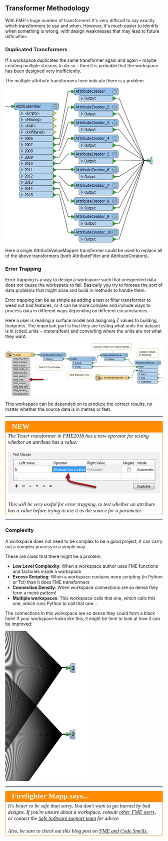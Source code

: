 ## Transformer Methodology ##

With FME's huge number of transformers it's very difficult to say exactly which transformers to use and when. However, it's much easier to identify when something is wrong, with design weaknesses that may lead to future difficulties.


### Duplicated Transformers ###
If a workspace duplicates the same transformer again and again – maybe creating multiple streams to do so – then it is probable that the workspace has been designed very inefficiently.

The multiple attribute transformers here indicate there is a problem.

![](./Images/Img3.35.DuplicatedTransformer.png)

Here a single AttributeValueMapper transformer could be used to replace all of the above transformers (both AttributeFilter and AttributeCreators).


### Error Trapping ###
Error trapping is a way to design a workspace such that unexpected data does not cause the workspace to fail. Basically you try to foresee the sort of data problems that might arise and build in methods to handle them.

Error trapping can be as simple as adding a test or filter transformer to weed out bad features, or it can be more complex and include ways to process data in different ways depending on different circumstances.

Here a user is reading a surface model and assigning Z values to building footprints. The important part is that they are testing what units the dataset is in (cded_units = meters|feet) and converting where the units are not what they want:

![](./Images/Img3.37.ErrorTrappedWorkspace.png)

This workspace can be depended on to produce the correct results, no matter whether the source data is in metres or feet.

---

<!--New Section--> 

<table style="border-spacing: 0px">
<tr>
<td style="vertical-align:middle;background-color:darkorange;border: 2px solid darkorange">
<i class="fa fa-bolt fa-lg fa-pull-left fa-fw" style="color:white;padding-right: 12px;vertical-align:text-top"></i>
<span style="color:white;font-size:x-large;font-weight: bold;font-family:serif">NEW</span>
</td>
</tr>

<tr>
<td style="border: 1px solid darkorange">
<span style="font-family:serif; font-style:italic; font-size:larger">
The Tester transformer in FME2016 has a new operator for testing whether an attribute has a value:
<br><br><img src="./Images/Img3.50.TesterHasValueParameter.png">
<br><br>This will be very useful for error trapping, to test whether an attribute has a value before trying to use it as the source for a parameter.
</span>
</td>
</tr>
</table>

---


### Complexity ###
A workspace does not need to be complex to be a good project; it can carry out a complex process in a simple way. 

These are clues that there might be a problem:

- **Low Level Complexity**: When a workspace author uses FME functions and factories inside a workspace
- **Excess Scripting**: When a workspace contains more scripting (in Python or Tcl) than it does FME transformers
- **Connection Density**: When workspace connections are so dense they form a moiré pattern!
- **Multiple workspaces**: This workspace calls that one, which calls this one, which runs Python to call that one...

The connections in this workspace are so dense they could form a black hole! If your workspace looks like this, it might be time to look at how it can be improved:

![](./Images/Img3.36.ComplexConnections.png)


---

<!--Person X Says Section-->

<table style="border-spacing: 0px">
<tr>
<td style="vertical-align:middle;background-color:darkorange;border: 2px solid darkorange">
<i class="fa fa-quote-left fa-lg fa-pull-left fa-fw" style="color:white;padding-right: 12px;vertical-align:text-top"></i>
<span style="color:white;font-size:x-large;font-weight: bold;font-family:serif">Firefighter Mapp says...</span>
</td>
</tr>

<tr>
<td style="border: 1px solid darkorange">
<span style="font-family:serif; font-style:italic; font-size:larger">
It's better to be safe than sorry. You don't want to get burned by bad designs. If you're unsure about a workspace, consult <a href="https://knowledge.safe.com/questions/index.html">other FME users</a>, or contact the <a href="http://www.safe.com/support">Safe Software support team</a> for advice.
<br><br>Also, be sure to check out this blog post on <a href="https://blog.safe.com/2015/06/fmeevangelist136/">FME and Code Smells.</a></span>
</td>
</tr>
</table>

